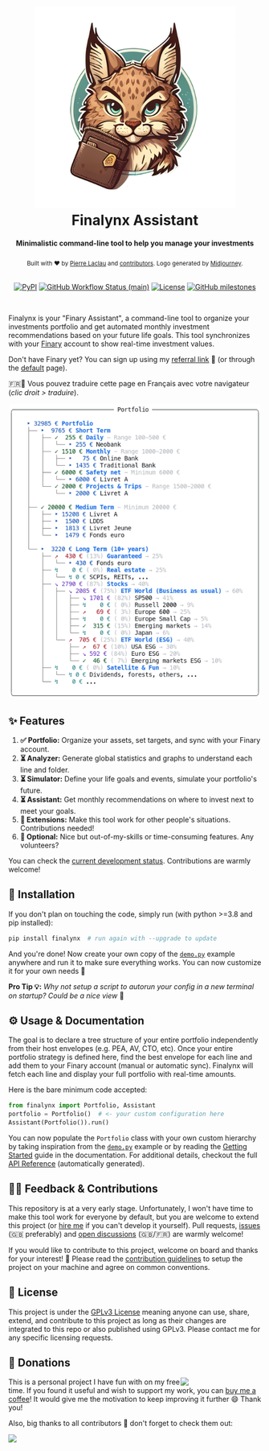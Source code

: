 <h1 align="center">
  <a href="https://github.com/MadeInPierre/finalynx">
    <img src="https://raw.githubusercontent.com/MadeInPierre/finalynx/main/docs/_static/logo_assistant_transparent.png" width="400" />
  </a>
  <br>Finalynx Assistant<br>
</h1>

<div align="center">
  <h4>Minimalistic command-line tool to help you manage your investments</h4>

  <sub>Built with ❤︎ by <a href="https://www.buymeacoffee.com/MadeInPierre">Pierre Laclau</a> and <a href="https://github.com/MadeInPierre/finalynx/graphs/contributors">contributors</a>. Logo generated by <a href="https://midjourney.com">Midjourney</a>.</sub>

  <br><a href="https://pypi.org/project/finalynx/"><img alt="PyPI" src="https://img.shields.io/pypi/v/finalynx?style=flat-square"></a>
  <a href="https://github.com/MadeInPierre/finalynx/actions/workflows/semantic-release.yml"><img alt="GitHub Workflow Status (main)" src="https://img.shields.io/github/actions/workflow/status/madeinpierre/finalynx/semantic-release.yml?branch=main&style=flat-square"></a>
  <a href="https://github.com/MadeInPierre/finalynx/blob/main/LICENSE"><img alt="License" src="https://img.shields.io/github/license/madeinpierre/finalynx?style=flat-square"></a>
  <a href="https://github.com/MadeInPierre/finalynx/milestones?direction=asc&sort=title&state=open"><img alt="GitHub milestones" src="https://img.shields.io/github/milestones/open/madeinpierre/finalynx?color=green&label=milestones&style=flat-square&color=brightgreen"></a>

  <br>
</div>

Finalynx is your "Finary Assistant", a command-line tool to organize your investments portfolio and get automated monthly investment recommendations based on your future life goals.
This tool synchronizes with your [Finary](https://finary.com/) account to show real-time investment values.

Don't have Finary yet? You can sign up using my [referral link](https://finary.com/referral/f8d349c922d1e1c8f0d2) 🌹 (or through the [default](https://finary.com/signup) page).

🇫🇷🥖 Vous pouvez traduire cette page en Français avec votre navigateur (_clic droit > traduire_).

<p align="center">
  <img src="https://raw.githubusercontent.com/MadeInPierre/finalynx/main/docs/_static/screenshot.png" width="500" />
</p>

## ✨ Features

1. **✅ Portfolio:** Organize your assets, set targets, and sync with your Finary account.
2. **⏳ Analyzer:** Generate global statistics and graphs to understand each line and folder.
3. **⏳ Simulator:** Define your life goals and events, simulate your portfolio's future.
4. **⏳ Assistant:** Get monthly recommendations on where to invest next to meet your goals.
5. **🙏 Extensions:** Make this tool work for other people's situations. Contributions needed!
6. **🙏 Optional:** Nice but out-of-my-skills or time-consuming features. Any volunteers?

You can check the [current development status](https://github.com/users/MadeInPierre/projects/4). Contributions are warmly welcome!

## 🚀 Installation
If you don't plan on touching the code, simply run (with python >=3.8 and pip installed):
```sh
pip install finalynx  # run again with --upgrade to update
```

And you're done! Now create your own copy of the [`demo.py`](https://github.com/MadeInPierre/finalynx/blob/main/examples/demo.py) example anywhere and run it to make sure everything works. You can now customize it for your own needs 🚀

**Pro Tip 💡:** _Why not setup a script to autorun your config in a new terminal on startup? Could be a nice view_ 🤭

## ⚙️ Usage & Documentation
The goal is to declare a tree structure of your entire portfolio independently from their host envelopes (e.g. PEA, AV, CTO, etc). Once your entire portfolio strategy is defined here, find the best envelope for each line and add them to your Finary account (manual or automatic sync). Finalynx will fetch each line and display your full portfolio with real-time amounts.

Here is the bare minimum code accepted:

```python
from finalynx import Portfolio, Assistant
portfolio = Portfolio()  # <- your custom configuration here
Assistant(Portfolio()).run()
```

You can now populate the `Portfolio` class with your own custom hierarchy by taking inspiration from the [`demo.py`](https://github.com/MadeInPierre/finalynx/blob/main/examples/demo.py) example or by reading the [Getting Started](https://finalynx.readthedocs.io/en/latest/tutorials/getting_started.html) guide in the documentation. For additional details, checkout the full [API Reference](https://finalynx.readthedocs.io/en/latest/apidocs/index.html) (automatically generated).

## 👨‍💻 Feedback & Contributions
This repository is at a very early stage. Unfortunately, I won't have time to make this tool work for everyone by default, but you are welcome to extend this project (or [hire me](https://www.buymeacoffee.com/MadeInPierre/commissions) if you can't develop it yourself). Pull requests, [issues](https://github.com/MadeInPierre/finalynx/issues/new) (🇬🇧 preferably) and [open discussions](https://github.com/MadeInPierre/finalynx/discussions/new) (🇬🇧/🇫🇷) are warmly welcome!

If you would like to contribute to this project, welcome on board and thanks for your interest! 🎉 Please read the [contribution guidelines](https://github.com/MadeInPierre/finalynx/blob/main/CONTRIBUTING.md) to setup the project on your machine and agree on common conventions.

## 📄 License
This project is under the [GPLv3 License](https://github.com/MadeInPierre/finalynx/blob/main/LICENSE) meaning anyone can use, share, extend, and contribute to this project as long as their changes are integrated to this repo or also published using GPLv3. Please contact me for any specific licensing requests.

## 💌 Donations
[<img align="right" src="https://www.mathisplumail.com/wp-content/uploads/2021/04/coffee.png" width="161" />](https://www.buymeacoffee.com/MadeInPierre)
This is a personal project I have fun with on my free time. If you found it useful and wish to support my work, you can [buy me a coffee](https://www.buymeacoffee.com/MadeInPierre)! It would give me the motivation to keep improving it further :smile: Thank you!

Also, big thanks to all contributors 🌹 don't forget to check them out:

<a href="https://github.com/MadeInPierre/finalynx/graphs/contributors">
  <img src="https://contrib.rocks/image?repo=MadeInPierre/finalynx" />
</a>

<!-- Breaking: :boom:

Minor: :sparkles::children_crossing::lipstick::iphone::egg::chart_with_upwards_trend:

Patch: :ambulance::lock::bug::zap::goal_net::alien::wheelchair::speech_balloon::mag::apple::penguin::checkered_flag::robot::green_apple: -->
